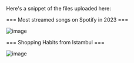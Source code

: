 Here's a snippet of the files uploaded here:

=== Most streamed songs on Spotify in 2023 ===

![image](https://github.com/tatanieps/powerbi_portifolio/assets/100296815/81a30f4b-ddda-42e4-b37a-a1c6072e28fa)

=== Shopping Habits from Istambul ===

![image](https://github.com/tatanieps/powerbi_portifolio/assets/100296815/a6eb5f61-1578-4f4a-a304-8734481047f1)


